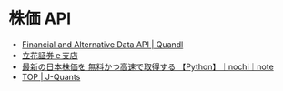 # 株価 API

- [Financial and Alternative Data API | Quandl](https://www.quandl.com/tools/api)
- [立花証券ｅ支店](https://www.e-shiten.jp/api/)
- [最新の日本株価を 無料かつ高速で取得する 【Python】｜nochi｜note](https://note.com/tkmngn/n/nf5a0d548b909)
- [TOP | J-Quants](https://jpx-jquants.com/)
